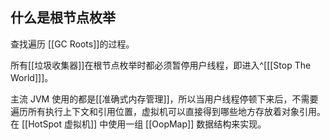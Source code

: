 ## 什么是根节点枚举
查找遍历 [[GC Roots]]的过程。

所有[[垃圾收集器]]在根节点枚举时都必须暂停用户线程，即进入^[[[Stop The World]]]。

主流 JVM 使用的都是[[准确式内存管理]]，所以当用户线程停顿下来后，不需要遍历所有执行上下文和引用位置，虚拟机可以直接得到哪些地方存放着对象引用。在 [[HotSpot 虚拟机]] 中使用一组 [[OopMap]] 数据结构来实现。